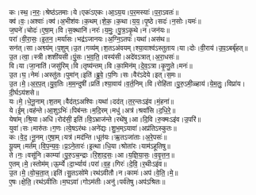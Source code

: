 

  
कः।स्थ॒।न॒रः॒।श्रेष्ठ॑ऽतमाः।ये।एकः॑ऽएकः।आ॒ऽय॒य।प॒र॒मस्याः॑।प॒रा॒ऽवतः॑॥  
क्व॑।वः॒।अश्वाः॑।क्व॑।अ॒भीश॑वः।क॒थम्।शे॒क॒।क॒था।य॒य॒।पृ॒ष्ठे।सदः॑।न॒सोः।यमः॑॥  
ज॒घने॑।चोदः॑।ए॒षा॒म्।वि।स॒क्थानि॑।नरः॑।य॒मुः॒।पु॒त्र॒ऽकृ॒थे।न।जन॑यः॥  
परा॑।वी॒रा॒सः॒।इ॒त॒न॒।मर्या॑सः।भद्र॑ऽजानयः।अ॒ग्नि॒ऽतपः॑।यथा॑।अस॑थ॥  
सन॑त्।सा।अश्व्य॑म्।प॒शुम्।उ॒त।गव्य॑म्।श॒तऽअ॑वयम्।श्या॒वाश्व॑ऽस्तुताय।या।दोः।वी॒राय॑।उ॒प॒ऽबर्बृ॑हत्॥  
उ॒त।त्वा॒।स्त्री।शशी॑यसी।पुं॒सः।भ॒व॒ति॒।वस्य॑सी।अदे॑वऽत्रात्।अ॒रा॒धसः॑॥  
वि।या।जा॒नाति॑।जसु॑रिम्।वि।तृष्य॑न्तम्।वि।का॒मिन॑म्।दे॒व॒ऽत्रा।कृ॒णु॒ते।मनः॑॥  
उ॒त।घ॒।नेमः॑।अस्तु॑तः।पुमा॑न्।इति॑।ब्रु॒वे॒।प॒णिः।सः।वैर॑ऽदेये।इत्।स॒मः॥  
उ॒त।मे॒।अ॒र॒प॒त्।यु॒व॒तिः।म॒म॒न्दुषी॑।प्रति॑।श्या॒वाय॑।व॒र्त॒निम्।वि।रोहि॑ता।पु॒रु॒ऽमी॒ळ्हाय॑।ये॒म॒तुः॒।विप्रा॑य।दी॒र्घऽय॑शसे॥  
यः।मे॒।धे॒नू॒नाम्।श॒तम्।वैद॑त्ऽअश्विः।यथा॑।दद॑त्।त॒र॒न्तःऽइ॑व।मं॒हना॑॥  
ये।ई॒म्।वह॑न्ते।आ॒शुऽभिः॑।पिब॑न्तः।म॒दि॒रम्।मधु॑।अत्र॑।श्रवां॑सि।द॒धि॒रे॒॥  
येषा॑म्।श्रि॒या।अधि॑।रोद॑सी॒ इति॑।वि॒ऽभ्राज॑न्ते।रथे॑षु।आ।दि॒वि।रु॒क्मःऽइ॑व।उ॒परि॑॥  
युवा॑।सः।मारु॑तः।ग॒णः।त्वे॒षऽर॑थः।अने॑द्यः।शु॒भ॒म्ऽयावा॑।अप्र॑तिऽस्कुतः॥  
कः।वे॒द॒।नू॒नम्।ए॒षा॒म्।यत्र॑।मद॑न्ति।धूत॑यः।ऋ॒तऽजा॑ताः।अ॒रे॒पसः॑॥  
यू॒यम्।मर्त॑म्।वि॒प॒न्य॒वः॒।प्र॒ऽने॒तारः॑।इ॒त्था।धि॒या।श्रोता॑रः।याम॑ऽहूतिषु॥  
ते।नः॒।वसू॑नि।काम्या॑।पु॒रु॒ऽच॒न्द्राः।रि॒शा॒द॒सः॒।आ।य॒ज्ञि॒या॒सः॒।व॒वृ॒त्त॒न॒॥  
ए॒तम्।मे॒।स्तोम॑म्।ऊ॒र्म्ये।दा॒र्भ्याय॑।परा॑।व॒ह॒।गिरः॑।दे॒वि॒।र॒थीःऽइ॑व॥  
उ॒त।मे॒।वो॒च॒ता॒त्।इति॑।सु॒तऽसो॑मे।रथ॑ऽवीतौ।न।कामः॑।अप॑।वे॒ति॒।मे॒॥  
ए॒षः।क्षे॒ति॒।रथ॑ऽवीतिः।म॒घऽवा॑।गोऽम॑तीः।अनु॑।पर्व॑तेषु।अप॑ऽश्रितः॥  
